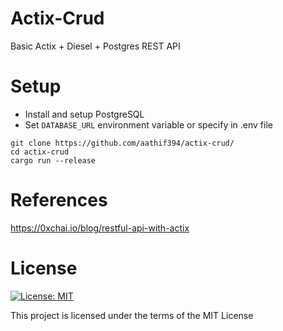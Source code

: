 # Actix-Crud
Basic Actix + Diesel + Postgres REST API

# Setup
- Install and setup PostgreSQL
- Set `DATABASE_URL` environment variable or specify in .env file

```
git clone https://github.com/aathif394/actix-crud/
cd actix-crud
cargo run --release
```
# References
https://0xchai.io/blog/restful-api-with-actix

# License
[![License: MIT](https://img.shields.io/badge/License-MIT-yellow.svg)](https://opensource.org/licenses/MIT)

This project is licensed under the terms of the MIT License
